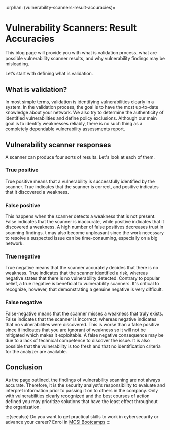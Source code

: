 :orphan:
(vulnerability-scanners-result-accuracies)=
# Vulnerability Scanners: Result Accuracies
 

This blog page will provide you with what is validation process, what are possible vulnerability scanner results, and why vulnerability findings may be misleading. 

Let’s start with defining what is validation.

## What is validation?

In most simple terms, validation is identifying vulnerabilities clearly in a system. In the validation process, the goal is to have the most up-to-date knowledge about your network. We also try to determine the authenticity of identified vulnerabilities and define policy exclusions. Although our main goal is to identify weaknesses reliably, there is no such thing as a completely dependable vulnerability assessments report.

## Vulnerability scanner responses

A scanner can produce four sorts of results. Let's look at each of them.

### True positive

True positive means that a vulnerability is successfully identified by the scanner. True indicates that the scanner is correct, and positive indicates that it discovered a weakness.

### False positive

This happens when the scanner detects a weakness that is not present. False indicates that the scanner is inaccurate, while positive indicates that it discovered a weakness. A high number of false positives decreases trust in scanning findings. t may also become unpleasant since the work necessary to resolve a suspected issue can be time-consuming, especially on a big network.

### True negative

True negative means that the scanner accurately decides that there is no weakness. True indicates that the scanner identified a risk, whereas negative states that there is no vulnerability detected. Contrary to popular belief, a true negative is beneficial to vulnerability scanners. It's critical to recognize, however, that demonstrating a genuine negative is very difficult.

### False negative

False-negative means that the scanner misses a weakness that truly exists. False indicates that the scanner is incorrect, whereas negative indicates that no vulnerabilities were discovered. This is worse than a false positive since it indicates that you are ignorant of weakness so it will not be mitigated which makes it exploitable. A false negative consequence may be due to a lack of technical competence to discover the issue. It is also possible that the vulnerability is too fresh and that no identification criteria for the analyzer are available.

## Conclusion

As the page outlined, the findings of vulnerability scanning are not always accurate. Therefore, it is the security analyst's responsibility to evaluate and interpret information prior to passing it on to others in the company. Only with vulnerabilities clearly recognized and the best courses of action defined you may prioritize solutions that have the least effect throughout the organization.

:::{seealso}
Do you want to get practical skills to work in cybersecurity or advance your career? Enrol in [MCSI Bootcamps](https://www.mosse-institute.com/bootcamps.html)
:::